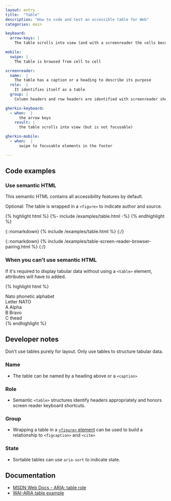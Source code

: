 ```yaml
---
layout: entry
title:  "Table"
description: "How to code and test an accessible table for Web"
categories: main

keyboard:
  arrow-keys: |
    The table scrolls into view (and with a screenreader the cells become individually readable)

mobile:
  swipe: |
    The table is browsed from cell to cell

screenreader:
  name:  |
    The table has a caption or a heading to describe its purpose
  role:  |
    It identifies itself as a table
  group: |
    Column headers and row headers are identified with screenreader shortcuts

gherkin-keyboard: 
  - when:  |
      the arrow keys
    result: |
      the table scrolls into view (but is not focusable)

gherkin-mobile:
  - when:  |
      swipe to focusable elements in the footer

---
```

## Code examples

### Use semantic HTML
This semantic HTML contains all accessibility features by default. 

Optional: The table is wrapped in a `<figure>` to indicate author and source.

{% highlight html %}
{%- include /examples/table.html -%}
{% endhighlight %}

{::nomarkdown}
<example>
{% include /examples/table.html %}
</example>
{:/}

{::nomarkdown}
<example>
{% include /examples/table-screen-reader-browser-pairing.html %}
</example>
{:/}


### When you can't use semantic HTML

If it's required to display tabular data without using a `<table>` element, attributes will have to added.

{% highlight html %}
<div role="table" aria-describedby="table-desc">
  <div id="table-desc">
    Nato phonetic alphabet
  </div>
  <div role="rowgroup">
    <div role="row">
      <span role="columnheader">Letter</span>
      <span role="columnheader">NATO</span>
    </div>
  </div>
  <div role="rowgroup">
    <div role="row">
      <span role="cell">A</span>
      <span role="cell">Alpha</span>
    </div>
    <div role="row">
      <span role="cell">B</span>
      <span role="cell">Bravo</span>
    </div>
    <div role="row">
      <span role="cell">C</span>
      <span role="cell">thead</span>
    </div>
  </div>
</div>
{% endhighlight %}

## Developer notes
Don't use tables purely for layout. Only use tables to structure tabular data. 

### Name
- The table can be named by a heading above or a `<caption>`

### Role
- Semantic `<table>` structures identify headers appropriately and honors screen reader keyboard shortcuts.

### Group
- Wrapping a table in a [`<figure>` element](/OpenA11yEngineer/checklist-web/figure/) can be used to build a relationship to `<figcaption>` and `<cite>`

### State
- Sortable tables can use `aria-sort` to indicate state.

## Documentation
- [MSDN Web Docs - ARIA: table role](https://developer.mozilla.org/en-US/docs/Web/Accessibility/ARIA/Roles/Table_Role)
- [WAI-ARIA table example](https://www.w3.org/TR/wai-aria-practices/examples/table/table.html)
